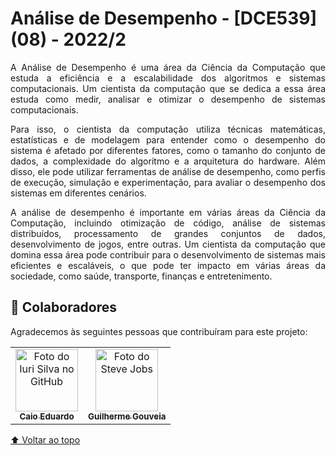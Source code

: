 # Análise de Desempenho - [DCE539] (08) - 2022/2
  
<p align="justify">
A Análise de Desempenho é uma área da Ciência da Computação que estuda a eficiência e a escalabilidade dos algoritmos e sistemas computacionais. Um cientista da computação que se dedica a essa área estuda como medir, analisar e otimizar o desempenho de sistemas computacionais.
</p>
<p align="justify">
Para isso, o cientista da computação utiliza técnicas matemáticas, estatísticas e de modelagem para entender como o desempenho do sistema é afetado por diferentes fatores, como o tamanho do conjunto de dados, a complexidade do algoritmo e a arquitetura do hardware. Além disso, ele pode utilizar ferramentas de análise de desempenho, como perfis de execução, simulação e experimentação, para avaliar o desempenho dos sistemas em diferentes cenários. 
</p>
<p align="justify">
A análise de desempenho é importante em várias áreas da Ciência da Computação, incluindo otimização de código, análise de sistemas distribuídos, processamento de grandes conjuntos de dados, desenvolvimento de jogos, entre outras. Um cientista da computação que domina essa área pode contribuir para o desenvolvimento de sistemas mais eficientes e escaláveis, o que pode ter impacto em várias áreas da sociedade, como saúde, transporte, finanças e entretenimento.
</p>

## 🤝 Colaboradores

Agradecemos às seguintes pessoas que contribuíram para este projeto:

<table>
  <tr>
    <td align="center">
      <a href="#">
        <img width=100 src="https://avatars.githubusercontent.com/u/87735654?v=4" width="100px;" alt="Foto do Iuri Silva no GitHub"/><br>
        <sub>
          <b>Caio Eduardo</b>
        </sub>
      </a>
    </td>
    <td align="center">
          <a href="https://github.com/GuilhermeAGouveia">
            <img width=100 src="https://avatars.githubusercontent.com/u/81968354?v=4" width="100px;" alt="Foto do Steve Jobs"/><br>
            <sub>
              <b>Guilherme Gouveia</b>
            </sub>
          </a>
        </td>
      </tr>
</table>

[⬆ Voltar ao topo](#análise-de-desempenho---dce539-08---20222)</br>
